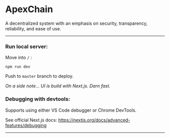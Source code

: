 # ApexChain

A decentralized system with an emphasis on security, transparency, reliability, and ease of use.

<hr>

### Run local server:
Move into ```/``` :
```
npm run dev
```
Push to ```master``` branch to deploy.

*On a side note... UI is build with Next.js. Darn fast.*

### Debugging with devtools:

Supports using either VS Code debugger or Chrome DevTools.

See official Next.js docs: https://nextjs.org/docs/advanced-features/debugging

<hr>